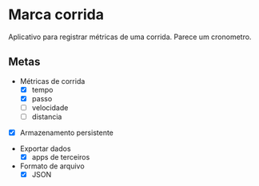 # Marca corrida
Aplicativo para registrar métricas de uma corrida.
Parece um cronometro.

## Metas
- Métricas de corrida
    - [x] tempo
    - [x] passo
    - [ ] velocidade
    - [ ] distancia
- [x] Armazenamento persistente
- Exportar dados
    - [x] apps de terceiros 
- Formato de arquivo
    - [x] JSON
